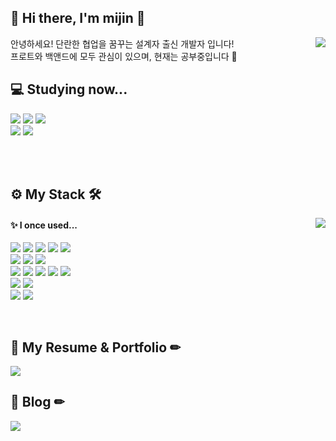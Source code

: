 ## 👋 Hi there, I'm mijin 👋 

<div align="left">
<img align="right" src="https://github-readme-stats.vercel.app/api?username=sju01334&show_icons=true&theme=tokyonight"/>

안녕하세요! 단란한 협업을 꿈꾸는 설계자 출신 개발자 입니다!<br>
프로트와 백앤드에 모두 관심이 있으며, 현재는 공부중입니다 💛

## 💻 Studying now...

<img src="https://img.shields.io/badge/Kotlin-0095D5?style=flat-square&logo=Kotlin&logoColor=white">
<img src="https://img.shields.io/badge/Android-3DDC84?style=flat-square&logo=Android&logoColor=white">
<img src="https://img.shields.io/badge/Flutter-02569B?style=flat-square=Flutter&logoColor=white"><br>
<img src="https://img.shields.io/badge/JAVA-007396?style=flat-square&logo=java&logoColor=white">
<img src="https://img.shields.io/badge/Algorithm-00BCB4?style=flat-square&logoColor=white">


</div>

<br><br>

## ⚙ My Stack 🛠


<img align="right" src="https://github-readme-stats.vercel.app/api/top-langs/?username=sju01334&theme=dracula&layout=compact&langs_count=10"/>
<div align = "left">

#### ✨ I once used...  <br>
<img src="https://img.shields.io/badge/HTML5-E34F26?style=for-the-badge&logo=HTML5&logoColor=white"/></a>
<img src="https://img.shields.io/badge/CSS3-1572B6?style=for-the-badge&logo=CSS3&logoColor=white"/></a> 
<img src="https://img.shields.io/badge/JavaScript-F7DF1E?style=for-the-badge&logo=JavaScript&logoColor=white">
<img src="https://img.shields.io/badge/jquery-0769AD?style=for-the-badge&logo=jquery&logoColor=white">
<img src="https://img.shields.io/badge/bootstrap-7952B3?style=for-the-badge&logo=bootstrap&logoColor=white">
<br>
<img src="https://img.shields.io/badge/Node.js-339933?style=for-the-badge&logo=Node.js&logoColor=white">
<img src="https://img.shields.io/badge/spring-6DB33F?style=for-the-badge&logo=spring&logoColor=white"> 
<img src="https://img.shields.io/badge/express-000000?style=for-the-badge&logo=express&logoColor=white">
<br>
<img src="https://img.shields.io/badge/oracle-F80000?style=for-the-badge&logo=oracle&logoColor=white"> 
<img src="https://img.shields.io/badge/MySQL-4479A1?style=for-the-badge&logo=mysql&logoColor=white"> 
<img src="https://img.shields.io/badge/mariaDB-003545?style=for-the-badge&logo=mariaDB&logoColor=white"> 
<img src="https://img.shields.io/badge/mongoDB-47A248?style=for-the-badge&logo=MongoDB&logoColor=white">
<img src="https://img.shields.io/badge/firebase-FFCA28?style=for-the-badge&logo=firebase&logoColor=white">
<br>
<img src="https://img.shields.io/badge/linux-FCC624?style=for-the-badge&logo=linux&logoColor=black">
<img src="https://img.shields.io/badge/apache tomcat-F8DC75?style=for-the-badge&logo=apachetomcat&logoColor=white">
<br>
<img src="https://img.shields.io/badge/github-181717?style=for-the-badge&logo=github&logoColor=white">
<img src="https://img.shields.io/badge/git-F05032?style=for-the-badge&logo=git&logoColor=white">

</div>


<br>

## 📃 My Resume & Portfolio ✏

<a href="https://glossy-amaranthus-45d.notion.site/b4efdeaf86a4458bbb40c42d86ca04e0">
 <img src="https://img.shields.io/badge/Notion-000000?style=for-the-badge&logo=Notion&logoColor=white">
 </a>
 
 
 ## 📖 Blog ✏

<a href="https://sju01334.tistory.com">
 <img src="https://img.shields.io/badge/Tistory-F1631B?style=for-the-badge&logo=Tistory&logoColor=white">
 </a>









 

<!--
**sju01334/sju01334** is a ✨ _special_ ✨ repository because its `README.md` (this file) appears on your GitHub profile.

Here are some ideas to get you started:

- 🔭 I’m currently working on ...

- 👯 I’m looking to collaborate on ...
- 🤔 I’m looking for help with ...
- 💬 Ask me about ...
- 📫 How to reach me: ...
- 😄 Pronouns: ...
- ⚡ Fun fact: ...
-->
